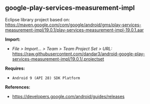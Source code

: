 ## google-play-services-measurement-impl

Eclipse library project based on:<br/>
https://maven.google.com/com/google/android/gms/play-services-measurement-impl/19.0.1/play-services-measurement-impl-19.0.1.aar

**Import:**
- _File > Import... > Team > Team Project Set > URL:_<br/>
  https://raw.githubusercontent.com/dandar3/android-google-play-services-measurement-impl/19.0.1/.projectset

**Requires:**
- `Android 9 (API 28) SDK Platform`

**References:**
- https://developers.google.com/android/guides/releases